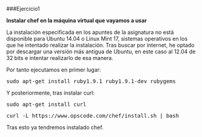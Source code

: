 ###Ejercicio1

**Instalar chef en la máquina virtual que vayamos a usar**

La instalación especificada en los apuntes de la asignatura no está disponible para Ubuntu 14.04 o Linux Mint 17, sistemas operativos en los que he intentado realizar la instalación. Tras buscar por internet, he optado por descargar una versión más antigua de Ubuntu, en este caso al 12.04 de 32 bits e intentar realizarlo de esa manera.

Por tanto ejecutamos en primer lugar:

<pre>sudo apt-get install ruby1.9.1 ruby1.9.1-dev rubygems</pre>

Y posteriormente, tras instalar curl:


<pre>sudo apt-get install curl</pre>
<pre>curl -L https://www.opscode.com/chef/install.sh | bash</pre>

Tras esto ya tendremos instalado chef.
